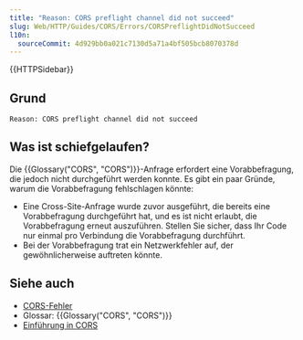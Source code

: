 ```yaml
---
title: "Reason: CORS preflight channel did not succeed"
slug: Web/HTTP/Guides/CORS/Errors/CORSPreflightDidNotSucceed
l10n:
  sourceCommit: 4d929bb0a021c7130d5a71a4bf505bcb8070378d
---
```


{{HTTPSidebar}}

## Grund

```plain
Reason: CORS preflight channel did not succeed
```

## Was ist schiefgelaufen?

Die {{Glossary("CORS", "CORS")}}-Anfrage erfordert eine Vorabbefragung, die jedoch nicht durchgeführt werden konnte. Es gibt ein paar Gründe, warum die Vorabbefragung fehlschlagen könnte:

- Eine Cross-Site-Anfrage wurde zuvor ausgeführt, die bereits eine Vorabbefragung durchgeführt hat, und es ist nicht erlaubt, die Vorabbefragung erneut auszuführen. Stellen Sie sicher, dass Ihr Code nur einmal pro Verbindung die Vorabbefragung durchführt.
- Bei der Vorabbefragung trat ein Netzwerkfehler auf, der gewöhnlicherweise auftreten könnte.

## Siehe auch

- [CORS-Fehler](/de/docs/Web/HTTP/Guides/CORS/Errors)
- Glossar: {{Glossary("CORS", "CORS")}}
- [Einführung in CORS](/de/docs/Web/HTTP/Guides/CORS)
